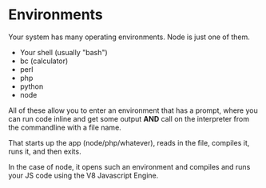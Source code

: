 # Environments

Your system has many operating environments.  Node is just one of them.

 - Your shell (usually "bash")
 - bc (calculator)
 - perl
 - php
 - python
 - node
 
All of these allow you to enter an environment that has a prompt, where you can run code inline and get some output **AND** call on the interpreter from the commandline with a file name.

That starts up the app (node/php/whatever), reads in the file, compiles it, runs it, and then exits.

In the case of node, it opens such an environment and compiles and runs your JS code using the V8 Javascript Engine.